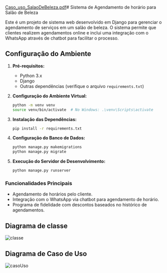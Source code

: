 [Caso_uso_SalaoDeBeleza.pdf](https://github.com/saviodev23/ProjectWebII/files/13818968/Caso_uso_SalaoDeBeleza.pdf)# Sistema de Agendamento de horário para Salão de Beleza

Este é um projeto de sistema web desenvolvido em Django para gerenciar o agendamento de serviços em um salão de beleza. O sistema permite que clientes realizem agendamentos online e inclui uma integração com o WhatsApp através de chatbot para facilitar o processo.

## Configuração do Ambiente

1. **Pré-requisitos:**
   - Python 3.x
   - Django
   - Outras dependências (verifique o arquivo `requirements.txt`)

2. **Configuração do Ambiente Virtual:**
   ```bash
   python -m venv venv
   source venv/bin/activate  # No Windows: .\venv\Scripts\activate

3. **Instalação das Dependências:**
    ````bash
   pip install -r requirements.txt
   
4. **Configuração do Banco de Dados:**
    ````bash
   python manage.py makemigrations
   python manage.py migrate
5. **Execução do Servidor de Desenvolvimento:**
    ````bash
   python manage.py runserver

### Funcionalidades Principais
- Agendamento de horários pelo cliente.
- Integração com o WhatsApp via chatbot para agendamento de horário.
- Programa de fidelidade com descontos baseados no histórico de agendamentos.

## Diagrama de classe
![classe](https://github.com/saviodev23/ProjectWebII/assets/132952225/4ec5983a-e31d-4b0a-a82b-1533ee7de137)


## Diagrama de Caso de Uso
![casoUso](https://github.com/saviodev23/ProjectWebII/assets/132952225/f4fe7349-83a5-48ed-95db-91a9e21ef602)




